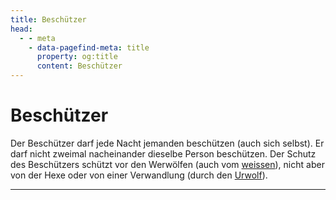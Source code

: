 ```yaml
---
title: Beschützer
head:
  - - meta
    - data-pagefind-meta: title
      property: og:title
      content: Beschützer
---
```

# Beschützer <TeamBadge team="Dorf" />

Der Beschützer darf jede Nacht jemanden beschützen (auch sich selbst). Er darf nicht zweimal nacheinander dieselbe Person beschützen. Der Schutz des Beschützers schützt vor den Werwölfen (auch vom [weissen](/rollen/weisser-werwolf)), nicht aber von der Hexe oder von einer Verwandlung (durch den [Urwolf](/rollen/urwolf)).

---